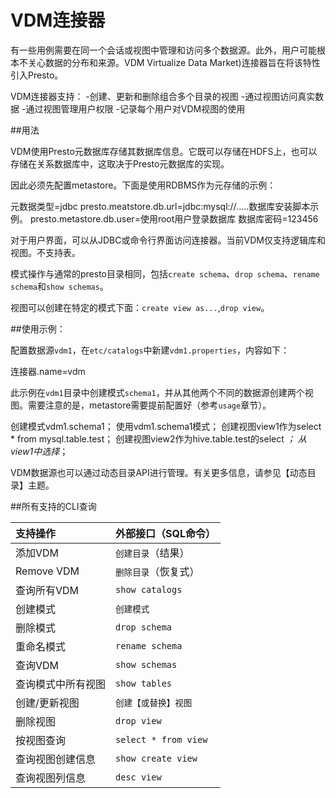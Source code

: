 # VDM连接器

有一些用例需要在同一个会话或视图中管理和访问多个数据源。此外，用户可能根本不关心数据的分布和来源。VDM Virtualize Data Market)连接器旨在将该特性引入Presto。

VDM连接器支持：
-创建、更新和删除组合多个目录的视图
-通过视图访问真实数据
-通过视图管理用户权限
-记录每个用户对VDM视图的使用

##用法

VDM使用Presto元数据库存储其数据库信息。它既可以存储在HDFS上，也可以存储在关系数据库中，这取决于Presto元数据库的实现。

因此必须先配置metastore。下面是使用RDBMS作为元存储的示例：

元数据类型=jdbc
presto.meatstore.db.url=jdbc:mysql://.....数据库安装脚本示例。
presto.metastore.db.user=使用root用户登录数据库
数据库密码=123456

对于用户界面，可以从JDBC或命令行界面访问连接器。当前VDM仅支持逻辑库和视图。不支持表。

模式操作与通常的presto目录相同，包括`create schema`、`drop schema`、`rename schema`和`show schemas`。

视图可以创建在特定的模式下面：`create view as...`,`drop view`。

##使用示例：

配置数据源`vdm1`，在`etc/catalogs`中新建`vdm1.properties`，内容如下：

连接器.name=vdm

此示例在`vdm1`目录中创建模式`schema1`，并从其他两个不同的数据源创建两个视图。需要注意的是，metastore需要提前配置好（参考`usage`章节）。

创建模式vdm1.schema1；
使用vdm1.schema1模式；
创建视图view1作为select * from mysql.table.test；
创建视图view2作为hive.table.test的select *；
从view1中选择*；

VDM数据源也可以通过动态目录API进行管理。有关更多信息，请参见【动态目录】主题。

##所有支持的CLI查询

支持操作|外部接口（SQL命令）|
:-|:-|
添加VDM | `创建目录`（结果） |
Remove VDM | `删除目录`（恢复式） |
查询所有VDM | `show catalogs` |
创建模式| `创建模式` |
删除模式| `drop schema` |
重命名模式| `rename schema` |
查询VDM | `show schemas` |下的所有模式
查询模式中所有视图| `show tables` |
创建/更新视图| `创建【或替换】视图` |
删除视图| `drop view` |
按视图查询| `select * from view` |
查询视图创建信息| `show create view` |
查询视图列信息| `desc view` |

